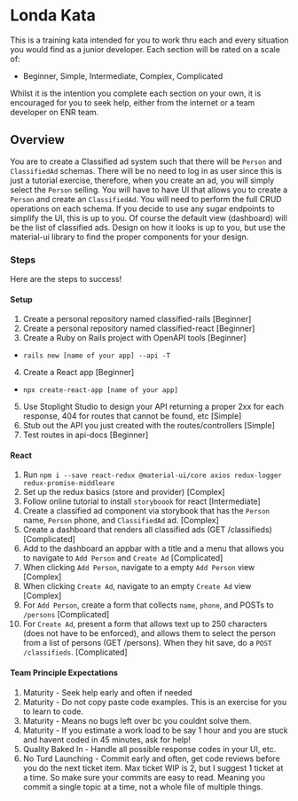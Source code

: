 # Londa Kata
This is a training kata intended for you to work thru each and every situation you would find as a junior developer. Each section will be rated on a scale of:
  * Beginner, Simple, Intermediate, Complex, Complicated

Whilst it is the intention you complete each section on your own, it is encouraged for you to seek help, either from the internet or a team developer on ENR team.

## Overview

You are to create a Classified ad system such that there will be `Person` and `ClassifiedAd` schemas. There will be no need to log in as user since this is just a tutorial exercise, therefore, when you create an ad, you will simply select the `Person` selling. You will have to have UI that allows you to create a `Person` and create an `ClassifiedAd`. You will need to perform the full CRUD operations on each schema. If you decide to use any sugar endpoints to simplify the UI, this is up to you. Of course the default view (dashboard) will be the list of classified ads. Design on how it looks is up to you, but use the material-ui library to find the proper components for your design.

### Steps

Here are the steps to success!


#### Setup

1. Create a personal repository named classified-rails [Beginner]
2. Create a personal repository named classified-react [Beginner]
3. Create a Ruby on Rails project with OpenAPI tools [Beginner]
  - `rails new [name of your app] --api -T`
4. Create a React app [Beginner]
  - `npx create-react-app [name of your app]`
5. Use Stoplight Studio to design your API returning a proper 2xx for each response, 404 for routes that cannot be found, etc [Simple]
6. Stub out the API you just created with the routes/controllers [Simple]
7. Test routes in api-docs [Beginner]


#### React
1. Run `npm i --save react-redux @material-ui/core axios redux-logger redux-promise-middleare`
2. Set up the redux basics (store and provider) [Complex]
3. Follow online tutorial to install `storyboook` for react [Intermediate]
4. Create a classified ad component via storybook that has the `Person` name, `Person` phone, and `ClassifiedAd` ad. [Complex]
5. Create a dashboard that renders all classified ads (GET /classifieds) [Complicated]
6. Add to the dashboard an appbar with a title and a menu that allows you to navigate to `Add Person` and `Create Ad` [Complicated]
7. When clicking `Add Person`, navigate to a empty `Add Person` view [Complex]
8. When clicking `Create Ad`, navigate to an empty `Create Ad` view [Complex]
9. For `Add Person`, create a form that collects `name`, `phone`, and POSTs to `/persons` [Complicated]
10. For `Create Ad`, present a form that allows text up to 250 characters (does not have to be enforced), and allows them to select the person from a list of persons (GET /persons). When they hit save, do a `POST /classifieds`. [Complicated]

#### Team Principle Expectations

1. Maturity - Seek help early and often if needed
2. Maturity - Do not copy paste code examples. This is an exercise for you to learn to code.
3. Maturity - Means no bugs left over bc you couldnt solve them.
4. Maturity - If you estimate a work load to be say 1 hour and you are stuck and havent coded in 45 minutes, ask for help!
5. Quality Baked In - Handle all possible response codes in your UI, etc.
6. No Turd Launching - Commit early and often, get code reviews before you do the next ticket item. Max ticket WIP is 2, but I suggest 1 ticket at a time. So make sure your commits are easy to read. Meaning you commit a single topic at a time, not a whole file of multiple things.
